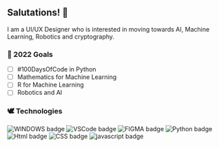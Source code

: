 ## Salutations! 👋

I am a UI/UX Designer who is interested in moving towards AI, Machine Learning, Robotics and cryptography.

### 🌱 2022 Goals
- [ ] #100DaysOfCode in Python
- [ ] Mathematics for Machine Learning
- [ ] R for Machine Learning
- [ ] Robotics and AI

### 🕊 Technologies
![WINDOWS badge](https://img.shields.io/badge/WINDOWS%2011-028090?style=flat&logo=WINDOWS&labelColor=00001F&logoColor=FFFFFF) ![VSCode badge](https://img.shields.io/badge/VS%20CODE-028090?style=flat&logo=visualstudio&labelColor=00001F&logoColor=FFFFFF) ![FIGMA badge](https://img.shields.io/badge/FIGMA-028090?style=flat&logo=figma&labelColor=00001F&logoColor=FFFFFF) ![Python badge](https://img.shields.io/badge/PYTHON-028090?style=flat&logo=Python&labelColor=00001F&logoColor=FFFFFF) ![Html badge](https://img.shields.io/badge/HTML5-028090?style=flat&logo=HTML5&labelColor=00001F&logoColor=FFFFFF) ![CSS badge](https://img.shields.io/badge/CSS3-028090?style=flat&logo=CSS3&labelColor=00001F&logoColor=FFFFFF) ![javascript badge](https://img.shields.io/badge/JAVASCRIPT-028090?style=flat&logo=javascript&labelColor=00001F&logoColor=FFFFFF)
